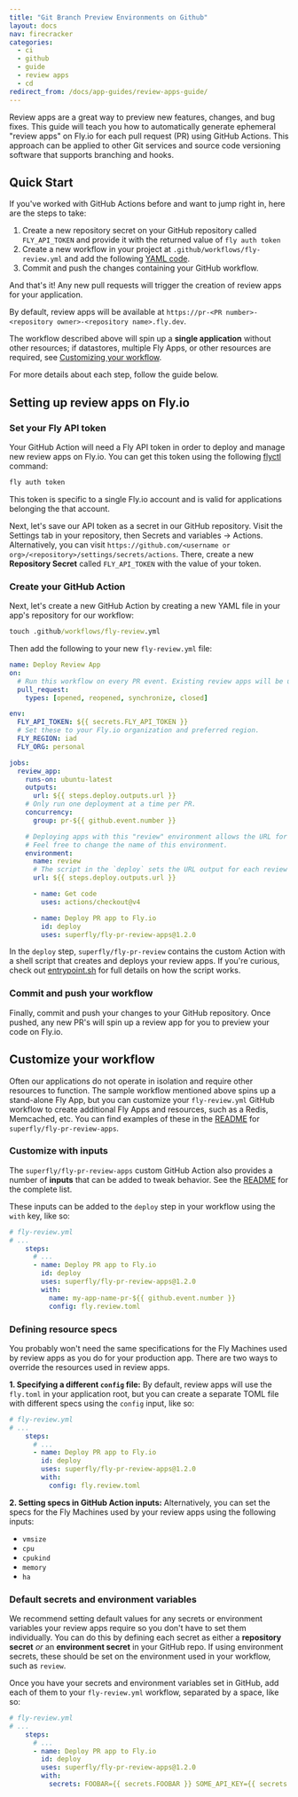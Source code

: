 ```yaml
---
title: "Git Branch Preview Environments on Github"
layout: docs
nav: firecracker
categories:
  - ci
  - github
  - guide
  - review apps
  - cd
redirect_from: /docs/app-guides/review-apps-guide/
---
```


Review apps are a great way to preview new features, changes, and bug fixes. This guide will teach you how to automatically generate ephemeral "review apps" on Fly.io for each pull request (PR) using GitHub Actions. This approach can be applied to other Git services and source code versioning software that supports branching and hooks.

## Quick Start

If you've worked with GitHub Actions before and want to jump right in, here are the steps to take:

1. Create a new repository secret on your GitHub repository called `FLY_API_TOKEN` and provide it with the returned value of `fly auth token`
1. Create a new workflow in your project at `.github/workflows/fly-review.yml` and add the following [YAML code](https://gist.github.com/anniebabannie/3cb800f2a890a6f3ed3167c09a0234dd).
1. Commit and push the changes containing your GitHub workflow.

And that's it! Any new pull requests will trigger the creation of review apps for your application.

By default, review apps will be available at `https://pr-<PR number>-<repository owner>-<repository name>.fly.dev`.

The workflow described above will spin up a **single application** without other resources; if datastores, multiple Fly Apps, or other resources are required, see [Customizing your workflow](#customize-your-workflow).


For more details about each step, follow the guide below.

## Setting up review apps on Fly.io

### Set your Fly API token

Your GitHub Action will need a Fly API token in order to deploy and manage new review apps on Fly.io. You can get this token using the following [flyctl](/docs/flyctl/install/) command:

```cmd
fly auth token
```

This token is specific to a single Fly.io account and is valid for applications belonging the that account.

Next, let's save our API token as a secret in our GitHub repository. Visit the Settings tab in your repository, then Secrets and variables → Actions. Alternatively, you can visit `https://github.com/<username or org>/<repository>/settings/secrets/actions`. There, create a new **Repository Secret** called `FLY_API_TOKEN` with the value of your token.

### Create your GitHub Action

Next, let's create a new GitHub Action by creating a new YAML file in your app's repository for our workflow:

```cmd
touch .github/workflows/fly-review.yml
```

Then add the following to your new `fly-review.yml` file:

```yaml
name: Deploy Review App
on:
  # Run this workflow on every PR event. Existing review apps will be updated when the PR is updated.
  pull_request:
    types: [opened, reopened, synchronize, closed]

env:
  FLY_API_TOKEN: ${{ secrets.FLY_API_TOKEN }}
  # Set these to your Fly.io organization and preferred region.
  FLY_REGION: iad
  FLY_ORG: personal

jobs:
  review_app:
    runs-on: ubuntu-latest
    outputs:
      url: ${{ steps.deploy.outputs.url }}
    # Only run one deployment at a time per PR.
    concurrency:
      group: pr-${{ github.event.number }}

    # Deploying apps with this "review" environment allows the URL for the app to be displayed in the PR UI.
    # Feel free to change the name of this environment.
    environment:
      name: review
      # The script in the `deploy` sets the URL output for each review app.
      url: ${{ steps.deploy.outputs.url }}

      - name: Get code
        uses: actions/checkout@v4

      - name: Deploy PR app to Fly.io
        id: deploy
        uses: superfly/fly-pr-review-apps@1.2.0
```

In the `deploy` step, `superfly/fly-pr-review` contains the custom Action with a shell script that creates and deploys your review apps. If you're curious, check out [entrypoint.sh](https://github.com/superfly/fly-pr-review-apps/blob/main/entrypoint.sh) for full details on how the script works.

### Commit and push your workflow

Finally, commit and push your changes to your GitHub repository. Once pushed, any new PR's will spin up a review app for you to preview your code on Fly.io.

## Customize your workflow

Often our applications do not operate in isolation and require other resources to function. The sample workflow mentioned above spins up a stand-alone Fly App, but you can customize your `fly-review.yml` GitHub workflow to create additional Fly Apps and resources, such as a Redis, Memcached, etc. You can find examples of these in the [README](https://github.com/superfly/fly-pr-review-apps/tree/main) for `superfly/fly-pr-review-apps`.

### Customize with inputs

The `superfly/fly-pr-review-apps` custom GitHub Action also provides a number of **inputs** that can be added to tweak behavior. See the [README](https://github.com/superfly/fly-pr-review-apps/tree/main) for the complete list.

These inputs can be added to the `deploy` step in your workflow using the `with` key, like so:

```yaml
# fly-review.yml
# ...
    steps:
      # ...
      - name: Deploy PR app to Fly.io
        id: deploy
        uses: superfly/fly-pr-review-apps@1.2.0
        with:
          name: my-app-name-pr-${{ github.event.number }}
          config: fly.review.toml
```

### Defining resource specs

You probably won't need the same specifications for the Fly Machines used by review apps as you do for your production app. There are two ways to override the resources used in review apps.

**1. Specifying a different `config` file:** By default, review apps will use the `fly.toml` in your application root, but you can create a separate TOML file with different specs using the `config` input, like so:

```yaml
# fly-review.yml
# ...
    steps:
      # ...
      - name: Deploy PR app to Fly.io
        id: deploy
        uses: superfly/fly-pr-review-apps@1.2.0
        with:
          config: fly.review.toml
```

**2. Setting specs in GitHub Action inputs:** Alternatively, you can set the specs for the Fly Machines used by your review apps using the following inputs:

- `vmsize`
- `cpu`
- `cpukind`
- `memory`
- `ha`

### Default secrets and environment variables

We recommend setting default values for any secrets or environment variables your review apps require so you don't have to set them individually. You can do this by defining each secret as either a **repository secret** _or_ an **environment secret** in your GitHub repo. If using environment secrets, these should be set on the environment used in your workflow, such as `review`.

Once you have your secrets and environment variables set in GitHub, add each of them to your `fly-review.yml` workflow, separated by a space, like so:

```yaml
# fly-review.yml
# ...
    steps:
      # ...
      - name: Deploy PR app to Fly.io
        id: deploy
        uses: superfly/fly-pr-review-apps@1.2.0
        with:
          secrets: FOOBAR={{ secrets.FOOBAR }} SOME_API_KEY={{ secrets.SOME_API_KEY}}
```